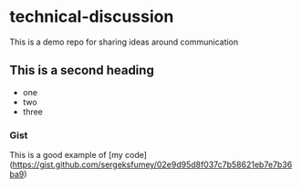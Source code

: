# technical-discussion
This is a demo repo for sharing ideas around communication

## This is a second heading

* one
* two
* three

### Gist

This is a good example of [my code] (https://gist.github.com/sergeksfumey/02e9d95d8f037c7b58621eb7e7b36ba9)
